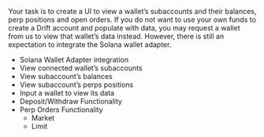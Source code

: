 Your task is to create a UI to view a wallet’s subaccounts and their balances, perp positions and open orders. If you do not want to use your own funds to create a Drift account and populate with data, you may request a wallet from us to view that wallet’s data instead. However, there is still an expectation to integrate the Solana wallet adapter.

- Solana Wallet Adapter integration
- View connected wallet’s subaccounts
- View subaccount’s balances
- View subaccount’s perps positions
- Input a wallet to view its data
- Deposit/Withdraw Functionality
- Perp Orders Functionality
  - Market
  - Limit
